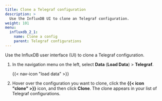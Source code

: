 ```yaml
---
title: Clone a Telegraf configuration
description: >
  Use the InfluxDB UI to clone an Telegraf configuration.
weight: 101
menu:
  influxdb_2_1:
    name: Clone a config
    parent: Telegraf configurations
---
```


Use the InfluxDB user interface (UI) to clone a Telegraf configuration.


1. In the navigation menu on the left, select **Data** (**Load Data**) > **Telegraf**.

    {{< nav-icon "load data" >}}

2. Hover over the configuration you want to clone, click the **{{< icon "clone" >}}**
   icon, and then click **Clone**.
   The clone appears in your list of Telegraf configurations.
